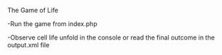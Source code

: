 The Game of Life

-Run the game from index.php

-Observe cell life unfold in the console or read the final outcome in the output.xml file
